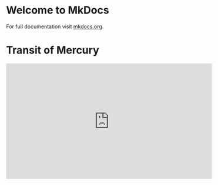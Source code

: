 # Welcome to MkDocs

For full documentation visit [mkdocs.org](https://www.mkdocs.org).

# Transit of Mercury

<iframe width="560" height="315" src="https://www.youtube.com/embed/z2gX5oYAJaQ?si=-xtc-3BpZwtlaDLy" title="YouTube video player" frameborder="0" allow="accelerometer; autoplay; clipboard-write; encrypted-media; gyroscope; picture-in-picture; web-share" allowfullscreen></iframe>
